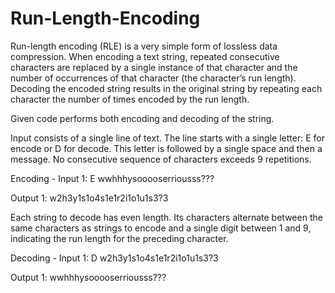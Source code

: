 # Run-Length-Encoding
Run-length encoding (RLE) is a very simple form of lossless data compression. When encoding a text string, repeated consecutive characters are replaced by a single instance of that character and the number of occurrences of that character (the character’s run length). Decoding the encoded string results in the original string by repeating each character the number of times encoded by the run length.

Given code performs both encoding and decoding of the string.

Input consists of a single line of text. The line starts with a single letter: E for encode or D for decode. This letter is followed by a single space and then a message. No consecutive sequence of characters exceeds 9 repetitions.

Encoding -
Input 1:
E wwhhhysooooserriousss???

Output 1:
w2h3y1s1o4s1e1r2i1o1u1s3?3

Each string to decode has even length. Its characters alternate between the same characters as strings to encode and a single digit between 1 and 9, indicating the run length for the preceding character.

Decoding -
Input 1:
D w2h3y1s1o4s1e1r2i1o1u1s3?3

Output 1:
wwhhhysooooserriousss???
